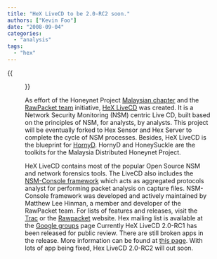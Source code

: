 ```yaml
---
title: "HeX LiveCD to be 2.0-RC2 soon."
authors: ["Kevin Foo"]
date: "2008-09-04"
categories: 
  - "analysis"
tags: 
  - "hex"
---
```

{{<figure src="images/banner.png" alt="Banner" width="50%">}}

As effort of the Honeynet Project [Malaysian chapter](http://my-honeynet.org) and the [RawPacket team](http://www.rawpacket.org) initiative, [HeX LiveCD](http://www.rawpacket.org/projects/hex) was created. It is a Network Security Monitoring (NSM) centric Live CD, built based on the principles of NSM, for analysts, by analysts. This project will be eventually forked to Hex Sensor and Hex Server to complete the cycle of NSM processes. Besides, HeX LiveCD is the blueprint for [HornyD](http://my-honeynet.org/index.php?/archives/HornyD-and-HoneySuckle-Subversion-and-Trac.html). HornyD and HoneySuckle are the toolkits for the Malaysia Distributed Honeynet Project.

HeX LiveCD contains most of the popular Open Source NSM and network forensics tools. The LiveCD also includes the [NSM-Console framework](http://writequit.org/projects/nsm-console) which acts as aggregated protocols analyst for performing packet analysis on capture files. NSM-Console framework was developed and actively maintained by Matthew Lee Hinman, a member and developer of the RawPacket team. For lists of features and releases, visit the [Trac](https://trac.security.org.my/hex/wiki) or the [Rawpacket](http://www.rawpacket.org/projects/hex) website. Hex mailing list is available at the [Google groups](http://groups.google.com/group/HeX-liveCD) page Currently HeX LiveCD 2.0-RC1 has been released for public review. There are still broken apps in the release. More information can be found at [this page](http://bsd.b3ta.org/2008/08/07/hex-livecd-20rc1-for-review/). With lots of app being fixed, Hex LiveCD 2.0-RC2 will out soon.
